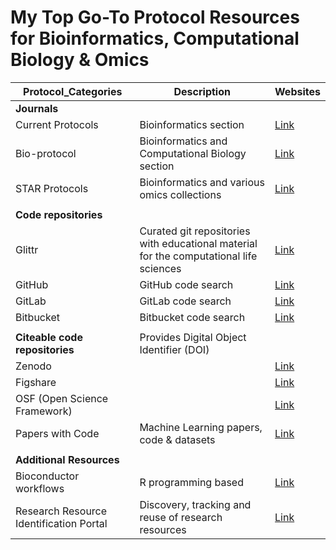 # My Top Go-To Protocol Resources for Bioinformatics, Computational Biology &amp; Omics 

| Protocol_Categories | Description | Websites |
|-------------------|-------------|---------|
| **Journals** | | |
| Current Protocols | Bioinformatics section | [Link](https://currentprotocols.onlinelibrary.wiley.com/journal/1934340x) |
| Bio-protocol | Bioinformatics and Computational Biology section | [Link](https://en.bio-protocol.org/category.aspx?fl1=33&c=1) |
| STAR Protocols | Bioinformatics and various omics collections | [Link](https://star-protocols.cell.com/?categories=Bioinformatics%2CGenomics&typologies=protocol) |
| | | |
| **Code repositories** | | |
| Glittr | Curated git repositories with educational material for the computational life sciences | [Link](https://glittr.org/) |
| GitHub | GitHub code search | [Link](https://github.com/features/code-search) |
| GitLab | GitLab code search | [Link](https://gitlab.com/) |
| Bitbucket | Bitbucket code search | [Link](https://bitbucket.org/) |
| | | |
| **Citeable code repositories** | Provides Digital Object Identifier (DOI) | |
| Zenodo |  | [Link](https://zenodo.org/) |
| Figshare |  | [Link](https://figshare.com/) |
| OSF (Open Science Framework) |  | [Link](https://osf.io/) |
| Papers with Code | Machine Learning papers, code & datasets | [Link](https://paperswithcode.com/) |
| | | |
| **Additional Resources** | | |
| Bioconductor workflows | R programming based | [Link](https://www.bioconductor.org/packages/release/BiocViews.html#___Workflow) |
| Research Resource Identification Portal | Discovery, tracking and reuse of research resources | [Link](https://rrid.site/) |
